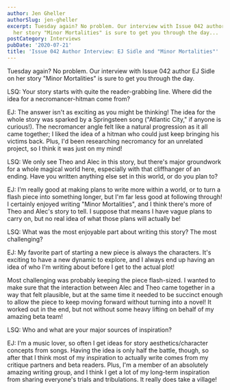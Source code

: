 ```yaml
---
author: Jen Gheller
authorSlug: jen-gheller
excerpt: Tuesday again? No problem. Our interview with Issue 042 author EJ Sidle on
  her story "Minor Mortalities" is sure to get you through the day...
postCategory: Interviews
pubDate: '2020-07-21'
title: 'Issue 042 Author Interview: EJ Sidle and "Minor Mortalities"'
---
```

Tuesday again? No problem. Our interview with Issue 042 author EJ Sidle on her story "Minor Mortalities" is sure to get you through the day.

LSQ: Your story starts with quite the reader-grabbing line. Where did the idea for a necromancer-hitman come from?

EJ: The answer isn't as exciting as you might be thinking! The idea for the whole story was sparked by a Springsteen song ("Atlantic City," if anyone is curious!). The necromancer angle felt like a natural progression as it all came together; I liked the idea of a hitman who could just keep bringing his victims back. Plus, I'd been researching necromancy for an unrelated project, so I think it was just on my mind!

LSQ: We only see Theo and Alec in this story, but there's major groundwork for a whole magical world here, especially with that cliffhanger of an ending. Have you written anything else set in this world, or do you plan to?

EJ: I'm really good at making plans to write more within a world, or to turn a flash piece into something longer, but I'm far less good at following through! I certainly enjoyed writing "Minor Mortalities", and I think there's more of Theo and Alec's story to tell. I suppose that means I have vague plans to carry on, but no real idea of what those plans will actually be!

LSQ: What was the most enjoyable part about writing this story? The most challenging?

EJ: My favorite part of starting a new piece is always the characters. It's exciting to have a new dynamic to explore, and I always end up having an idea of who I'm writing about before I get to the actual plot!

Most challenging was probably keeping the piece flash-sized. I wanted to make sure that the interaction between Alec and Theo came together in a way that felt plausible, but at the same time it needed to be succinct enough to allow the piece to keep moving forward without turning into a novel! It worked out in the end, but not without some heavy lifting on behalf of my amazing beta team!

LSQ: Who and what are your major sources of inspiration?

EJ: I'm a music lover, so often I get ideas for story aesthetics/character concepts from songs. Having the idea is only half the battle, though, so after that I think most of my inspiration to actually write comes from my critique partners and beta readers. Plus, I'm a member of an absolutely amazing writing group, and I think I get a lot of my long-term inspiration from sharing everyone's trials and tribulations. It really does take a village!